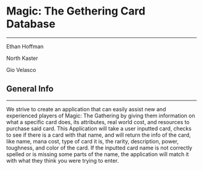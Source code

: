 # Magic: The Gethering Card Database
***
Ethan Hoffman

North Kaster

Gio Velasco

## General Info
***
We strive to create an application that can easily assist new and experienced players of 
Magic: The Gathering by giving them information on what a specific card does, its attributes, 
real world cost, and resources to purchase said card. This Application will take a user inputted
card, checks to see if there is a card with that name, and will return the info of the card,
like name, mana cost, type of card it is, the rarity, description, power, toughness, and color of the card.
If the inputted card name is not correctly spelled or is missing some parts of the name, the application will
match it with what they think you were trying to enter.

